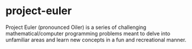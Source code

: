 # project-euler
Project Euler (pronounced Oiler) is a series of challenging mathematical/computer programming problems meant to delve into unfamiliar areas and learn new concepts in a fun and recreational manner.
